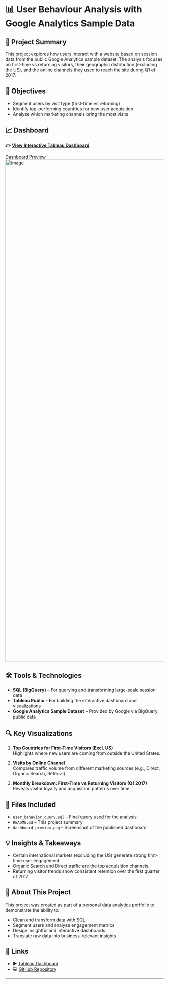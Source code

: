 # 📊 User Behaviour Analysis with Google Analytics Sample Data

## 🧠 Project Summary
This project explores how users interact with a website based on session data from the public Google Analytics sample dataset. The analysis focuses on first-time vs returning visitors, their geographic distribution (excluding the US), and the online channels they used to reach the site during Q1 of 2017.

## 🎯 Objectives
- Segment users by visit type (first-time vs returning)
- Identify top-performing countries for new user acquisition
- Analyze which marketing channels bring the most visits

## 📈 Dashboard
**👉 [View Interactive Tableau Dashboard](https://public.tableau.com/views/First-timeUserTrendAnalysis2017-Q1excl_US/First-timeUserTrendAnalysis2017-Q1excl_US?:language=en-US&:sid=&:redirect=auth&:display_count=n&:origin=viz_share_link)**  

Dashboard Preview
<img width="1998" height="1598" alt="image" src="https://github.com/user-attachments/assets/0c9cd845-3c51-4456-b19d-2416b5df4adb" />


## 🛠️ Tools & Technologies
- **SQL (BigQuery)** – For querying and transforming large-scale session data  
- **Tableau Public** – For building the interactive dashboard and visualizations  
- **Google Analytics Sample Dataset** – Provided by Google via BigQuery public data

## 🔍 Key Visualizations
1. **Top Countries for First-Time Visitors (Excl. US)**  
   Highlights where new users are coming from outside the United States.

2. **Visits by Online Channel**  
   Compares traffic volume from different marketing sources (e.g., Direct, Organic Search, Referral).

3. **Monthly Breakdown: First-Time vs Returning Visitors (Q1 2017)**  
   Reveals visitor loyalty and acquisition patterns over time.

## 📂 Files Included
- `user_behavior_query.sql` – Final query used for the analysis
- `README.md` – This project summary
- `dashboard_preview.png` – Screenshot of the published dashboard

## 💡 Insights & Takeaways
- Certain international markets (excluding the US) generate strong first-time user engagement.
- Organic Search and Direct traffic are the top acquisition channels.
- Returning visitor trends show consistent retention over the first quarter of 2017.

## 📌 About This Project
This project was created as part of a personal data analytics portfolio to demonstrate the ability to:
- Clean and transform data with SQL
- Segment users and analyze engagement metrics
- Design insightful and interactive dashboards
- Translate raw data into business-relevant insights

## 🔗 Links
- ▶️ [Tableau Dashboard](https://public.tableau.com/views/First-timeUserTrendAnalysis2017-Q1excl_US/First-timeUserTrendAnalysis2017-Q1excl_US?:language=en-US&:sid=&:redirect=auth&:display_count=n&:origin=viz_share_link)
- 💻 [GitHub Repository](https://github.com/LauraPeliciari/portfolio-data-analysis)

---

